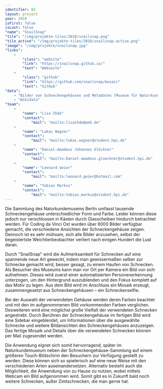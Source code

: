 ```yaml
---
identifier: 83
layout: project
year: 2018
isFirst: false
isLast: false
"name": "SnailSnap"
"tile": "/img/projekte-tiles/2018/snailsnap.png"
"tile_active": "/img/projekte-tiles/2018/snailsnap-active.png"
"image": "/img/projekte/snailsnap.jpg"
"links":
    -
        "class": "website"
        "link": "https://snailsnap.github.io/"
        "text": "Webseite"
    -
        "class": "github"
        "link": "https://github.com/snailsnap/mosaic"
        "text": "GitHub"
"data":
    - "Bilder von Schneckengehäusen und Metadaten (Museum für Naturkunde Berlin)"
    - "Wikidata"
"team":
    -
        "name": "Lisa Ihde"
        "contact":
            "mail": "mailto:lisaihde@web.de"
    -
        "name": "Lukas Wagner"
        "contact":
            "mail": "mailto:lukas.wagner@student.hpi.de"
    -
        "name": "Daniel-Amadeus Johannes Glöckner"
        "contact":
            "mail": "mailto:Daniel-amadeus.gloeckner@student.hpi.de"
    -
        "name": "Leonard Geier"
        "contact":
            "mail": "mailto:leonard.geier@hotmail.com"
    -
        "name": "Tobias Markus"
        "contact":
            "mail": "mailto:tobias.markus@student.hpi.de"                                                                       
---
```

Die Sammlung des Naturkundemusems Berlin umfasst tausende Schneckengehäuse unterschiedlicher Form und Farbe. Leider können diese jedoch nur verschlossen in Kästen durch Glasscheiben hindurch betrachtet werden. Für Coding da Vinci Ost wurden über 6000 Bilder verfügbar gemacht, die verschiedene Ansichten der Schneckengehäuse zeigen. Dennoch ist es sehr mühsam, sich alle Bilder anzusehen, selbst der begeistertste Weichtierbeobachter verliert nach einigen Hundert die Lust daran.

Durch "SnailSnap" wird die Aufmerksamkeit für Schnecken auf eine spannende neue Art geweckt, indem man gewissermaßen selber zur Schnecke gemacht wird, besser gesagt, zu einem Haufen von Schnecken. Als Besucher des Museums kann man vor Ort per Kamera ein Bild von sich aufnehmen. Dieses wird zuerst einer automatisierten Personenerkennung unterzogen, um den Hintergrund auszublenden und den Fokus komplett auf das Motiv zu legen. Aus dem Bild wird im Anschluss ein Mosaik erzeugt, zusammengesetzt aus Schneckengehäusen – ein Schneckenselfie.

Bei der Auswahl der verwendeten Gehäuse werden deren Farben beachtet und mit den im aufgenommenen Bild vorkommenden Farben verglichen. Desweiteren wird eine möglichst große Vielfalt der verwendeten Schnecken angestrebt. Durch Berühren der Schneckengehäuse im fertigen Bild wird eine Sidebar eingeblendet, um Informationen über die ausgewählte Schnecke und weitere Bildansichten des Schneckengehäuses anzuzeigen. Das fertige Mosaik und Details über die verwendeten Schnecken können per Mail zugesendet werden.

Die Anwendung eignet sich somit hervorragend, später im Naturkundemuseum neben der Schneckengehäuse-Sammlung auf einem größeren Touch-Bildschirm den Besuchern zur Verfügung gestellt zu werden. Diese können sich so spielerisch auf eine neue Weise mit den verschiedenen Arten auseinandersetzen. Alternativ besteht auch die Möglichkeit, die Anwendung von zu Hause zu nutzen, wobei mittels Webcam ein Bild aufgenommen wird. Somit gibt es in Zukunft bald noch weitere Schnecken, außer Zimtschnecken, die man gerne hat.

